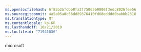 ```yaml
---
ms.openlocfilehash: 6f85b2bfcbb0fa2f75065b9806f3edc8026fee56
ms.sourcegitcommit: 4a5a05a0c56dd89376410fd68edddd0babbb2318
ms.translationtype: MT
ms.contentlocale: ko-KR
ms.lasthandoff: 10/21/2019
ms.locfileid: "71941036"
---
```

microsoft